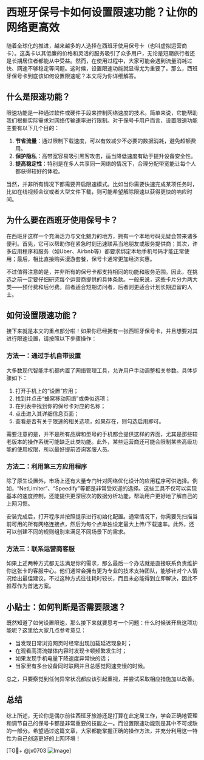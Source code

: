 # 西班牙保号卡如何设置限速功能？让你的网络更高效

随着全球化的推进，越来越多的人选择在西班牙使用保号卡（也叫虚拟运营商卡）。这类卡以其低廉的价格和灵活的服务吸引了众多用户，无论是短期旅行者还是长期居住者都能从中受益。然而，在使用过程中，大家可能会遇到流量消耗过快、网速不够稳定等问题。这时候，设置限速功能就显得尤为重要了。那么，西班牙保号卡到底该如何设置限速呢？本文将为你详细解答。

## 什么是限速功能？

限速功能是一种通过软件或硬件手段来控制网络速度的技术。简单来说，它能帮助我们根据实际需求对网络传输速率进行限制。对于保号卡用户而言，设置限速功能主要有以下几个目的：

1. **节省流量**：通过限制下载速度，可以有效减少不必要的数据消耗，避免超额费用。
2. **保护隐私**：高带宽容易吸引黑客攻击，适当降低速度有助于提升设备安全性。
3. **提高稳定性**：特别是在多人共享同一网络的情况下，合理分配带宽能让每个人都获得较好的体验。

当然，并非所有情况下都需要开启限速模式。比如当你需要快速完成某项任务时，比如在线视频会议或者大型文件下载，则可能希望解除限速以获得更快的响应时间。

## 为什么要在西班牙使用保号卡？

在西班牙这样一个充满活力与文化魅力的地方，拥有一个本地号码无疑会带来诸多便利。首先，它可以帮助你在紧急时刻迅速联系当地朋友或服务提供商；其次，许多应用程序和服务（如Uber、Airbnb等）都要求绑定本地手机号码才能正常使用；最后，相比直接购买漫游套餐，保号卡通常更加经济实惠。

不过值得注意的是，并非所有的保号卡都支持相同的功能和服务范围。因此，在挑选之前一定要仔细研究每个运营商提供的具体条款。一般来说，这些卡片分为两大类——预付费和后付费。前者适合短期访问者，后者则更适合计划长期逗留的人士。

## 如何设置限速功能？

接下来就是本文的重点部分啦！如果你已经拥有一张西班牙保号卡，并且想要对其进行限速设置，请按照以下步骤操作：

### 方法一：通过手机自带设置

大多数现代智能手机都内置了网络管理工具，允许用户手动调整相关参数。具体步骤如下：

1. 打开手机上的“设置”应用；
2. 找到并点击“蜂窝移动网络”或类似选项；
3. 在列表中找到你的保号卡对应的名称；
4. 点击进入其详细信息页面；
5. 查看是否有关于限速的相关选项，如果存在，则勾选启用即可。

需要注意的是，并不是所有品牌和型号的手机都会提供这样的界面，尤其是那些较老版本的操作系统可能缺乏此类功能。此外，某些运营商还可能会限制某些高级功能的使用权限，所以最好提前咨询客服人员。

### 方法二：利用第三方应用程序

除了原生设置外，市场上还有大量专门针对网络优化设计的应用程序可供选择。例如，“NetLimiter”、“Speedify”等都是非常受欢迎的选择。这些工具不仅可以实现基本的速度控制，还能提供更深层次的数据分析功能，帮助用户更好地了解自己的上网习惯。

安装完成后，打开程序并按照提示进行初始化配置。通常情况下，你需要先扫描当前可用的所有网络连接点，然后为每个点单独设定最大上传/下载速率。此外，还可以创建不同的规则组别来满足不同场景下的需求。

### 方法三：联系运营商客服

如果上述两种方式都无法满足你的需求，那么最后一个办法就是直接联系负责维护你这张卡的客服中心。他们通常会拥有更为专业的技术支持团队，能够针对个人情况给出最佳建议。不过这种方式往往耗时较长，而且未必能得到立即解决，因此不推荐作为首选方案。

## 小贴士：如何判断是否需要限速？

既然知道了如何设置限速，那么接下来就要思考一个问题：什么时候该开启这项功能呢？这里给大家几点参考意见：

- 当发现日常浏览网页时经常出现加载延迟现象时；
- 在观看高清流媒体内容时发现卡顿频繁发生时；
- 如果发现手机电量下降速度异常快的话；
- 当家里有多台设备同时联网并且总感觉网速变慢的时候。

总之，只要察觉到任何异常状况都应该引起重视，并尝试采取相应措施加以改善。

## 总结

综上所述，无论你是偶尔前往西班牙旅游还是打算在此定居工作，学会正确地管理和调节自己的保号卡都是非常重要的技能之一。而设置限速功能则是其中不可或缺的一部分。希望通过这篇文章，大家都能掌握正确的操作方法，并充分利用这一特性为自己创造更好的上网环境！

[TG💪+ @jx0703 ![Image](https://github.com/user-attachments/assets/dbca1d08-cadb-493c-b0ec-ad6f7a83f270)]